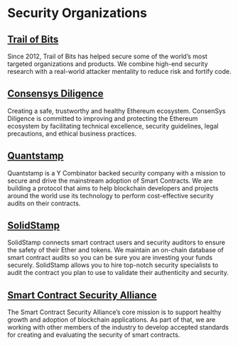 Security Organizations
=========================   

## [Trail of Bits](https://www.trailofbits.com/)   

Since 2012, Trail of Bits has helped secure some of the world’s most targeted organizations and products. We combine high-end security research with a real-world attacker mentality to reduce risk and fortify code.

## [Consensys Diligence](https://consensys.net/diligence/)   

Creating a safe, trustworthy and healthy Ethereum ecosystem. ConsenSys Diligence is committed to improving and protecting the Ethereum ecosystem by facilitating technical excellence, security guidelines, legal precautions, and ethical business practices.   

## [Quantstamp](https://quantstamp.com/)   

Quantstamp is a Y Combinator backed security company with a mission to secure and drive the mainstream adoption of Smart Contracts. We are building a protocol that aims to help blockchain developers and projects around the world use its technology to perform cost-effective security audits on their contracts.   

## [SolidStamp](https://www.solidstamp.com/)   

SolidStamp connects smart contract users and security auditors to ensure the safety of their Ether and tokens. We maintain an on-chain database of smart contract audits so you can be sure you are investing your funds securely. SolidStamp allows you to hire top-notch security specialists to audit the contract you plan to use to validate their authenticity and security.    

## [Smart Contract Security Alliance](https://www.smartcontractsecurityalliance.com/)   

The Smart Contract Security Alliance’s core mission is to support healthy growth and adoption of blockchain applications. As part of that, we are working with other members of the industry to develop accepted standards for creating and evaluating the security of smart contracts.
